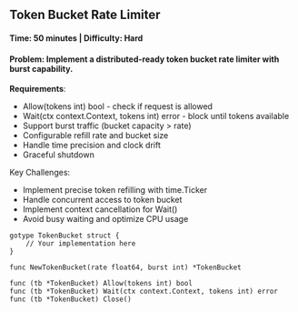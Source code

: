## Token Bucket Rate Limiter
#### **Time**: 50 minutes | Difficulty: Hard
#### **Problem**: Implement a distributed-ready token bucket rate limiter with burst capability.

**Requirements**:
- Allow(tokens int) bool - check if request is allowed
- Wait(ctx context.Context, tokens int) error - block until tokens available
- Support burst traffic (bucket capacity > rate)
- Configurable refill rate and bucket size
- Handle time precision and clock drift
- Graceful shutdown

Key Challenges:
- Implement precise token refilling with time.Ticker
- Handle concurrent access to token bucket
- Implement context cancellation for Wait()
- Avoid busy waiting and optimize CPU usage

```
gotype TokenBucket struct {
    // Your implementation here
}

func NewTokenBucket(rate float64, burst int) *TokenBucket

func (tb *TokenBucket) Allow(tokens int) bool
func (tb *TokenBucket) Wait(ctx context.Context, tokens int) error
func (tb *TokenBucket) Close()
```